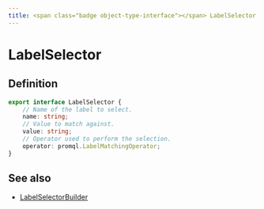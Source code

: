 ```yaml
---
title: <span class="badge object-type-interface"></span> LabelSelector
---
```

# <span class="badge object-type-interface"></span> LabelSelector

## Definition

```typescript
export interface LabelSelector {
	// Name of the label to select.
	name: string;
	// Value to match against.
	value: string;
	// Operator used to perform the selection.
	operator: promql.LabelMatchingOperator;
}

```
## See also

 * <span class="badge builder"></span> [LabelSelectorBuilder](./builder-LabelSelectorBuilder.md)
